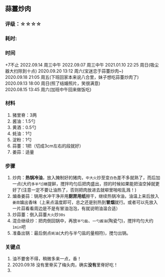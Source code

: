 ## 蒜薹炒肉

### 评级：☆☆☆☆

### 耗时: 

### 时间
+7不止
2022.09.14 周三中午
2022.09.07 周三中午
2021.01.10 22:25 周日(吸尘器大扫除到十点)
2020.09.20 13:12 周六(宝迷恋于蒜薹炒肉~)  
2020.09.18 21:05 周五(下班回家本来说八合里，妹子想吃蒜薹炒肉了)  
2020.09.13 18:00 周日(照了结婚照片，笑很满意)  
2020.08.15 13:45 周六(加班中午回来做饭吃)

### 材料
1. 猪里脊：3两
2. 酱油：1.5勺
3. 黄酒：0.5勺
4. 蚝油：1勺
5. 淀粉：1勺
6. 蒜薹：1把（切成3cm左右的段就好）
7. 姜蒜：适量

### 步骤
1. 炒肉：**热锅冷油**，放入腌制好的猪肉，`中大火`炒至变`白色`差不多就熟了，而后加一点(大约`多半勺`)`糖`提鲜，搅拌均匀后把肉盛出，捞的时候如果能把油空掉就更好了(注意一定不要让油热了，否则把肉放进去就噼里啪啦乱溅！)
2. 煸香姜蒜：锅用水冲干净并用**厨房用纸**擦干，继续热锅冷油，油温上来后放入`姜蒜`煸出香味（上来点温度即可，总之还是别热到**冒烟**就行。或者可以先放入一片蒜看看周边是不是有冒油泡泡，有就说明油温合适）
3. 炒蒜薹：倒入蒜薹`大火`炒`30s`
4. 混合继续炒：把肉倒回锅中，再放`半勺盐`、`一勺酱油`(陶瓷勺)，搅拌均匀大约`1min`吧
5. 准备出锅：最后倒点`蚝油`(大约与半勺盐的量相符)，搅匀出锅。

### 关键点
1. 油不要舍不得，稍微多来一点，香！
2. 2020.09.18 没有里脊买了梅头肉，确实**没有**里脊好吃！
3. 
